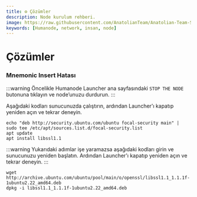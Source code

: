 ```yaml
---
title: ⚙️ Çözümler
description: Node kurulum rehberi.
image: https://raw.githubusercontent.com/AnatolianTeam/Anatolian-Team-Services/main/i18n/tr/docusaurus-plugin-content-docs/current/Mainnet/Humanode/img/Humanode-Service-Cover.jpg
keywords: [Humanode, network, insan, node]
---
```


# Çözümler

### Mnemonic Insert Hatası
:::warning
Öncelikle Humanode Launcher ana sayfasındaki `STOP THE NODE` butonuna tıklayın ve node’unuzu durdurun.
:::

Aşağıdaki kodları sunucunuzda çalıştırın, ardından Launcher'ı kapatıp yeniden açın ve tekrar deneyin.
```shell
echo "deb http://security.ubuntu.com/ubuntu focal-security main" | sudo tee /etc/apt/sources.list.d/focal-security.list
apt update
apt install libssl1.1
```

:::warning
Yukarıdaki adımlar işe yaramazsa aşağıdaki kodları girin ve sunucunuzu yeniden başlatın. Ardından Launcher'ı kapatıp yeniden açın ve tekrar deneyin.
:::
```shell
wget http://archive.ubuntu.com/ubuntu/pool/main/o/openssl/libssl1.1_1.1.1f-1ubuntu2.22_amd64.deb
dpkg -i libssl1.1_1.1.1f-1ubuntu2.22_amd64.deb
```